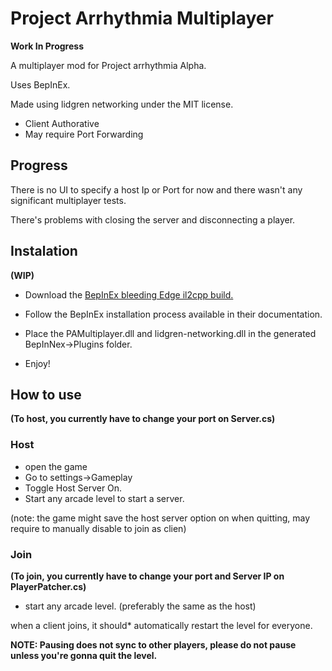 # **Project Arrhythmia Multiplayer**

**Work In Progress**

A multiplayer mod for Project arrhythmia Alpha.

Uses BepInEx.

Made using lidgren networking under the MIT license.

* Client Authorative 
* May require Port Forwarding

## **Progress**

There is no UI to specify a host Ip or Port for now and there wasn't any significant multiplayer tests.

There's problems with closing the server and disconnecting a player.

## **Instalation**
**(WIP)**

* Download the [BepInEx bleeding Edge il2cpp build.](https://docs.bepinex.dev/master/articles/user_guide/installation/index.html#where-to-download-bepinex)
* Follow the BepInEx installation process available in their documentation.

* Place the PAMultiplayer.dll and lidgren-networking.dll in the generated BepInNex->Plugins folder.

* Enjoy!

## **How to use**

**(To host, you currently have to change your port on Server.cs)**

### Host

* open the game 
* Go to settings->Gameplay
* Toggle Host Server On.
* Start any arcade level to start a server.

(note: the game might save the host server option on when quitting, may require to manually disable to join as clien)


### Join 

**(To join, you currently have to change your port and Server IP on PlayerPatcher.cs)**

* start any arcade level. (preferably the same as the host)

when a client joins, it should* automatically restart the level for everyone.

**NOTE: Pausing does not sync to other players, please do not pause unless you're gonna quit the level.**
